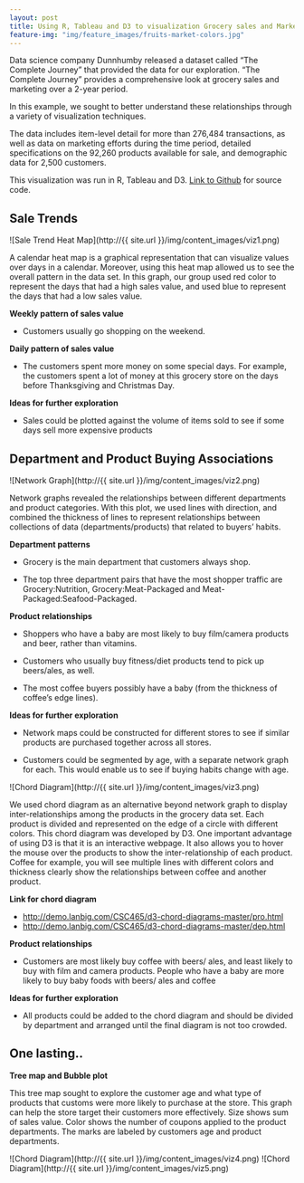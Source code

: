 ```yaml
---
layout: post
title: Using R, Tableau and D3 to visualization Grocery sales and Marketing data set
feature-img: "img/feature_images/fruits-market-colors.jpg"
---
```


Data science company Dunnhumby released a dataset called “The Complete Journey” that provided the data for our exploration. “The Complete Journey” provides a comprehensive look at grocery sales and marketing over a 2-year period. 

In this example, we sought to better understand these relationships through a variety of visualization techniques.

The data includes item-level detail for more than 276,484 transactions, as well as data on marketing efforts during the time period, detailed specifications on the 92,260 products available for sale, and demographic data for 2,500 customers. 

This visualization was run in R, Tableau and D3. [Link to Github](https://github.com/Lanbig/CSC465-Project) for source code. 


## Sale Trends

![Sale Trend Heat Map](http://{{ site.url }}/img/content_images/viz1.png)

A calendar heat map is a graphical representation that can visualize values over days in a calendar. Moreover, using this heat map allowed us to see the overall pattern in the data set. In this graph, our group used red color to represent the days that had a high sales value, and used blue to represent the days that had a low sales value. 

**Weekly pattern of sales value**

* Customers usually go shopping on the weekend.

**Daily pattern of sales value**

* The customers spent more money on some special days. For example, the customers spent a lot of money at this grocery store on the days before Thanksgiving and Christmas Day. 

**Ideas for further exploration**

* Sales could be plotted against the volume of items sold to see if some days sell more expensive products



## Department and Product Buying Associations

![Network Graph](http://{{ site.url }}/img/content_images/viz2.png)

Network graphs revealed the relationships between different departments and product categories. With this plot, we used lines with direction, and combined the thickness of lines to represent relationships between collections of data (departments/products) that related to buyers’ habits.

**Department patterns**

* Grocery is the main department that customers always shop.

* The top three department pairs that have the most shopper traffic are Grocery:Nutrition, Grocery:Meat-Packaged and Meat-Packaged:Seafood-Packaged.

**Product relationships**

* Shoppers who have a baby are most likely to buy film/camera products and beer, rather than vitamins.

* Customers who usually buy fitness/diet products tend to pick up beers/ales, as well.

* The most coffee buyers possibly have a baby (from the thickness of coffee’s edge lines).

**Ideas for further exploration**

* Network maps could be constructed for different stores to see if similar products are purchased together across all stores.

* Customers could be segmented by age, with a separate network graph for each. This would enable us to see if buying habits change with age.


![Chord Diagram](http://{{ site.url }}/img/content_images/viz3.png)

We used chord diagram as an alternative beyond network graph to display inter-relationships among the products in the grocery data set. Each product is divided and represented on the edge of a circle with different colors. This chord diagram was developed by D3. One important advantage of using D3 is that it is an interactive webpage. It also allows you to hover the mouse over the products to show the inter-relationship of each product. Coffee for example, you will see multiple lines with different colors and thickness clearly show the relationships between coffee and another product.

**Link for chord diagram**

* http://demo.lanbig.com/CSC465/d3-chord-diagrams-master/pro.html
* http://demo.lanbig.com/CSC465/d3-chord-diagrams-master/dep.html

**Product relationships** 

* Customers are most likely buy coffee with beers/ ales, and least likely to buy with film and camera products.
People who have a baby are more likely to buy baby foods with beers/ ales and coffee

**Ideas for further exploration**

* All products could be added to the chord diagram and should be divided by department and arranged until the final diagram is not too crowded.

## One lasting..
**Tree map and Bubble plot**

This tree map sought to explore the customer age and what type of products that customs were more likely to purchase at the store. This graph can help the store target their customers more effectively. Size shows sum of sales value.  Color shows the number of coupons applied to the product departments. The marks are labeled by customers age and product departments. 

![Chord Diagram](http://{{ site.url }}/img/content_images/viz4.png)
![Chord Diagram](http://{{ site.url }}/img/content_images/viz5.png)


